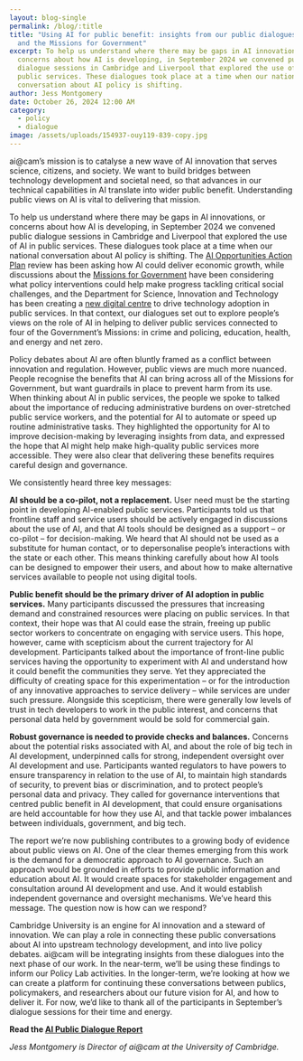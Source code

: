 ```yaml
---
layout: blog-single
permalink: /blog/:title
title: "Using AI for public benefit: insights from our public dialogues on AI
  and the Missions for Government"
excerpt: To help us understand where there may be gaps in AI innovations, or
  concerns about how AI is developing, in September 2024 we convened public
  dialogue sessions in Cambridge and Liverpool that explored the use of AI in
  public services. These dialogues took place at a time when our national
  conversation about AI policy is shifting.
author: Jess Montgomery
date: October 26, 2024 12:00 AM
category:
  - policy
  - dialogue
image: /assets/uploads/154937-ouy119-839-copy.jpg
---
```

ai@cam’s mission is to catalyse a new wave of AI innovation that serves science, citizens, and society. We want to build bridges between technology development and societal need, so that advances in our technical capabilities in AI translate into wider public benefit. Understanding public views on AI is vital to delivering that mission. 

To help us understand where there may be gaps in AI innovations, or concerns about how AI is developing, in September 2024 we convened public dialogue sessions in Cambridge and Liverpool that explored the use of AI in public services. These dialogues took place at a time when our national conversation about AI policy is shifting. The [AI Opportunities Action Plan](https://www.gov.uk/government/publications/artificial-intelligence-ai-opportunities-action-plan-terms-of-reference/artificial-intelligence-ai-opportunities-action-plan-terms-of-reference) review has been asking how AI could deliver economic growth, while discussions about the [Missions for Government](https://labour.org.uk/change/mission-driven-government/) have been considering what policy interventions could help make progress tackling critical social challenges, and the Department for Science, Innovation and Technology has been creating a [new digital centre](https://www.gov.uk/government/news/dsit-bolstered-to-better-serve-the-british-public-through-science-and-technology) to drive technology adoption in public services. In that context, our dialogues set out to explore people’s views on the role of AI in helping to deliver public services connected to four of the Government’s Missions: in crime and policing, education, health, and energy and net zero.

Policy debates about AI are often bluntly framed as a conflict between innovation and regulation. However, public views are much more nuanced. People recognise the benefits that AI can bring across all of the Missions for Government, but want guardrails in place to prevent harm from its use. When thinking about AI in public services, the people we spoke to talked about the importance of reducing administrative burdens on over-stretched public service workers, and the potential for AI to automate or speed up routine administrative tasks. They highlighted the opportunity for AI to improve decision-making by leveraging insights from data, and expressed the hope that AI might help make high-quality public services more accessible. They were also clear that delivering these benefits requires careful design and governance. 

We consistently heard three key messages:

**AI should be a co-pilot, not a replacement.** User need must be the starting point in developing AI-enabled public services. Participants told us that frontline staff and service users should be actively engaged in discussions about the use of AI, and that AI tools should be designed as a support – or co-pilot – for decision-making. We heard that AI should not be used as a substitute for human contact, or to depersonalise people’s interactions with the state or each other. This means thinking carefully about how AI tools can be designed to empower their users, and about how to make alternative services available to people not using digital tools. 

**Public benefit should be the primary driver of AI adoption in public services.** Many participants discussed the pressures that increasing demand and constrained resources were placing on public services. In that context, their hope was that AI could ease the strain, freeing up public sector workers to concentrate on engaging with service users. This hope, however, came with scepticism about the current trajectory for AI development. Participants talked about the importance of front-line public services having the opportunity to experiment with AI and understand how it could benefit the communities they serve. Yet they appreciated the difficulty of creating space for this experimentation – or for the introduction of any innovative approaches to service delivery – while services are under such pressure. Alongside this scepticism, there were generally low levels of trust in tech developers to work in the public interest, and concerns that personal data held by government would be sold for commercial gain. 

**Robust governance is needed to provide checks and balances.** Concerns about the potential risks associated with AI, and about the role of big tech in AI development, underpinned calls for strong, independent oversight over AI development and use. Participants wanted regulators to have powers to ensure transparency in relation to the use of AI, to maintain high standards of security, to prevent bias or discrimination, and to protect people’s personal data and privacy. They called for governance interventions that centred public benefit in AI development, that could ensure organisations are held accountable for how they use AI, and that tackle power imbalances between individuals, government, and big tech.  

The report we’re now publishing contributes to a growing body of evidence about public views on AI. One of the clear themes emerging from this work is the demand for a democratic approach to AI governance. Such an approach would be grounded in efforts to provide public information and education about AI. It would create spaces for stakeholder engagement and consultation around AI development and use. And it would establish independent governance and oversight mechanisms. We’ve heard this message. The question now is how can we respond?

Cambridge University is an engine for AI innovation and a steward of innovation. We can play a role in connecting these public conversations about AI into upstream technology development, and into live policy debates. ai@cam will be integrating insights from these dialogues into the next phase of our work. In the near-term, we’ll be using these findings to inform our Policy Lab activities. In the longer-term, we’re looking at how we can create a platform for continuing these conversations between publics, policymakers, and researchers about our future vision for AI, and how to deliver it. For now, we’d like to thank all of the participants in September’s dialogue sessions for their time and energy. 

**R﻿ead the [AI Public Dialogue Report](/assets/uploads/ai-cam-public-dialogue-report.pdf)**

*Jess Montgomery is Director of ai@cam at the University of Cambridge.*